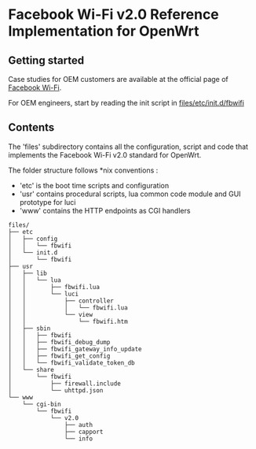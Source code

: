 # Facebook Wi-Fi v2.0 Reference Implementation for OpenWrt 

## Getting started

Case studies for OEM customers are available at the official page of [Facebook Wi-Fi](https://www.facebook.com/facebook-wifi).

For OEM engineers, start by reading the init script in [files/etc/init.d/fbwifi](https://github.com/facebookincubator/fbc_owrt_feed/blob/master/fbwifi/files/etc/init.d/fbwifi)

## Contents

The 'files' subdirectory contains all the configuration, script and code 
that implements the Facebook Wi-Fi v2.0 standard for OpenWrt.

The folder structure follows *nix conventions :
- 'etc' is the boot time scripts and configuration
- 'usr' contains procedural scripts, lua common code module and GUI prototype for luci
- 'www' contains the HTTP endpoints as CGI handlers 

```
files/
├── etc
│   ├── config
│   │   └── fbwifi
│   └── init.d
│       └── fbwifi
├── usr
│   ├── lib
│   │   └── lua
│   │       ├── fbwifi.lua
│   │       └── luci
│   │           ├── controller
│   │           │   └── fbwifi.lua
│   │           └── view
│   │               └── fbwifi.htm
│   ├── sbin
│   │   ├── fbwifi
│   │   ├── fbwifi_debug_dump
│   │   ├── fbwifi_gateway_info_update
│   │   ├── fbwifi_get_config
│   │   └── fbwifi_validate_token_db
│   └── share
│       └── fbwifi
│           ├── firewall.include
│           └── uhttpd.json
└── www
    └── cgi-bin
        └── fbwifi
            └── v2.0
                ├── auth
                ├── capport
                └── info
```
